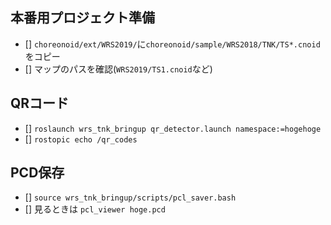 ## 本番用プロジェクト準備
- [] `choreonoid/ext/WRS2019/`に`choreonoid/sample/WRS2018/TNK/TS*.cnoid`をコピー
- [] マップのパスを確認(`WRS2019/TS1.cnoid`など)

## QRコード
- [] `roslaunch wrs_tnk_bringup qr_detector.launch namespace:=hogehoge`
- [] `rostopic echo /qr_codes`

## PCD保存
- [] `source wrs_tnk_bringup/scripts/pcl_saver.bash`
- [] 見るときは `pcl_viewer hoge.pcd`
